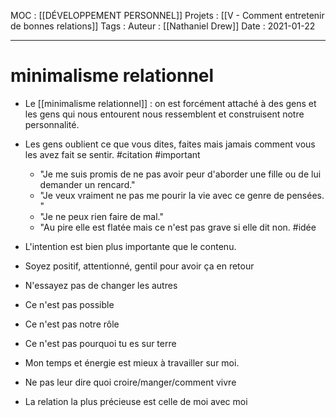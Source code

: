 MOC : [[DÉVELOPPEMENT PERSONNEL]]
Projets : [[V - Comment entretenir de bonnes relations]]
Tags : 
Auteur : [[Nathaniel Drew]]
Date : 2021-01-22
***

# minimalisme relationnel

* Le [[minimalisme relationnel]] : on est forcément attaché à des gens et les gens qui nous entourent nous ressemblent et construisent notre personnalité.
* Les gens oublient ce que vous dites, faites mais jamais comment vous les avez fait se sentir. #citation #important
	* "Je me suis promis de ne pas avoir peur d'aborder une fille ou de lui demander un rencard."
	* "Je veux vraiment ne pas me pourir la vie avec ce genre de pensées. "
	* "Je ne peux rien faire de mal."
	* "Au pire elle est flatée mais ce n'est pas grave si elle dit non. #idée

* L'intention est bien plus importante que le contenu.
* Soyez positif, attentionné, gentil pour avoir ça en retour
* N'essayez pas de changer les autres
* Ce n'est pas possible
* Ce n'est pas notre rôle
* Ce n'est pas pourquoi tu es sur terre
* Mon temps et énergie est mieux à travailler sur moi.
* Ne pas leur dire quoi croire/manger/comment vivre
* La relation la plus précieuse est celle de moi avec moi